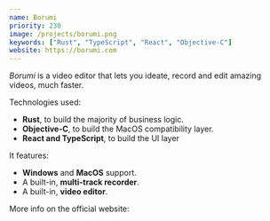 ```yaml
---
name: Borumi
priority: 230
image: /projects/borumi.png
keywords: ["Rust", "TypeScript", "React", "Objective-C"]
website: https://borumi.com
---
```

*Borumi* is a video editor that lets you ideate, record and edit amazing videos, much faster.

Technologies used:

* **Rust**, to build the majority of business logic.
* **Objective-C**, to build the MacOS compatibility layer.
* **React and TypeScript**, to build the UI layer

It features:

* **Windows** and **MacOS** support.
* A built-in, **multi-track recorder**.
* A built-in, **video editor**.

More info on the official website: